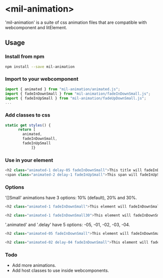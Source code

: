 # \<mil-animation\>

'mil-animation' is a suite of css animation files that are compatible with webcomponent and litElement.

## Usage

### Install from npm

```sh
npm install --save mil-animation
```

### Import to your webcomponent

```js
import { animated } from "mil-animation/animated.js";
import { fadeInDownSmall } from "mil-animation/fadeInDownSmall.js";
import { fadeInUpSmall } from "mil-animation/fadeUpDownSmall.js";
...
```

### Add classes to css

```js
static get styles() {
      return [
        animated,
        fadeInDownSmall,
        fadeInUpSmall
            ]}
```

### Use in your element

```js
<h2 class="animated-1 delay-05 fadeInDownSmall">This title will fadeInDownSmall in 1 second after a 0.5 second delay</h2>
<span class="animated-2 delay-1 fadeInUpSmall">This span will fadeInUpSmall in 2 seconds after a 1 second delay</span>
```

### Options
'[]Small' animations have 3 options: 10% (default), 20% and 30%.

```js
<h2 class="animated-1 fadeInDownSmall">This element will fadeInDownSmall by 10%</h2>

<h2 class="animated-1 fadeInDownSmall30">This element will fadeInDownSmall by 30%</h2>
```

'.animated' and '.delay' have 5 options: -05, -01, -02, -03, -04.
```js
<h2 class="animated-05 fadeInDownSmall">This element will fadeInDownSmall in 0.5 seconds</h2>

<h2 class="animated-02 delay-04 fadeInDownSmall">This element will fadeInDownSmall in 2 seconds after a 4 seconds delay</h2>
```


### Todo
* Add more animations.
* Add host classes to use inside webcomponents.